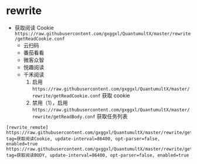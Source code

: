 # rewrite

- 获取阅读 Cookie `https://raw.githubusercontent.com/gxggxl/QuantumultX/master/rewrite/getReadCookie.conf`
    - 云扫码
    - 番茄看看
    - 微客众智
    - 悦趣阅读
    - 千禾阅读
        1. 启用 `https://raw.githubusercontent.com/gxggxl/QuantumultX/master/rewrite/getReadCookie.conf` 获取 cookie
        2. 禁用（1），启用 `https://raw.githubusercontent.com/gxggxl/QuantumultX/master/rewrite/getReadBody.conf` 获取任务列表
    

```
[rewrite_remote]
https://raw.githubusercontent.com/gxggxl/QuantumultX/master/rewrite/getReadCookie.conf, tag=获取阅读Cookie, update-interval=86400, opt-parser=false, enabled=true
https://raw.githubusercontent.com/gxggxl/QuantumultX/master/rewrite/getReadBody.conf, tag=获取阅读BODY, update-interval=86400, opt-parser=false, enabled=true
```